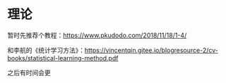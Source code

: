 # 理论

暂时先推荐个教程：https://www.pkudodo.com/2018/11/18/1-4/

和李航的《统计学习方法》：https://vincentqin.gitee.io/blogresource-2/cv-books/statistical-learning-method.pdf

之后有时间会更